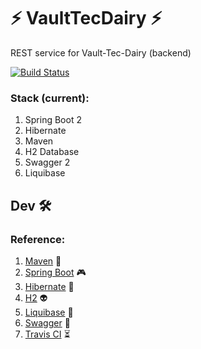 # ⚡ VaultTecDairy ⚡
REST service for Vault-Tec-Dairy (backend)

[![Build Status](https://travis-ci.com/SlandShow/VaultTecDairy.svg?branch=master)](https://travis-ci.com/SlandShow/VaultTecDairy)

### Stack (current): 
  1. Spring Boot 2
  2. Hibernate
  3. Maven
  4. H2 Database
  5. Swagger 2
  6. Liquibase
  
## Dev 🛠️

### Reference:
1. [Maven](https://maven.apache.org/guides/getting-started/maven-in-five-minutes.html "Maven") 🍭
2. [Spring Boot](https://docs.spring.io/spring-boot/docs/current/reference/html/getting-started-installing-spring-boot.html "Spring Boot") 🎮
3. [Hibernate](http://hibernate.org/ "Hibernate ORM") 🔨
4. [H2](http://www.h2database.com/html/main.html "H2") 👽
5. [Liquibase](https://www.liquibase.org/7 "Liquibase") 👑
6. [Swagger](https://swagger.io/docs/specification/2-0/basic-structure/ "OpenAPI") 🎨
7. [Travis CI](https://docs.travis-ci.com/user/tutorial/ "Pipiline") ⏳
